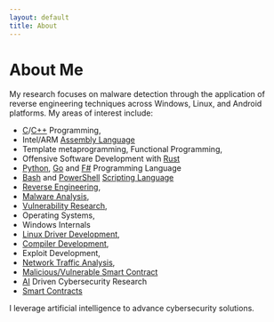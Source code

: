 ```yaml
---
layout: default
title: About
---
```

# About Me
My research focuses on malware detection through the application of reverse engineering techniques across Windows, Linux, and Android platforms. 
My areas of interest include:

* [C](https://github.com/cybersecurity-dev?tab=repositories&q=cprogramming&type=&language=&sort=name)/[C++](https://github.com/cybersecurity-dev?tab=repositories&q=&type=&language=c%2B%2B&sort=name) Programming,
* Intel/ARM [Assembly Language](https://github.com/cybersecurity-dev?tab=repositories&q=assembly-language&type=&language=&sort=name)
* Template metaprogramming, Functional Programming,
* Offensive Software Development with [Rust](https://github.com/cybersecurity-dev?tab=repositories&q=rust&type=&language=&sort=name)
* [Python](https://github.com/cybersecurity-dev?tab=repositories&q=&type=&language=python&sort=name), [Go](https://github.com/cybersecurity-dev?tab=repositories&q=golang&type=&language=&sort=name) and [F#](https://github.com/cybersecurity-dev?tab=repositories&q=fsharp&type=&language=&sort=name) Programming Language
* [Bash](https://github.com/cybersecurity-dev?tab=repositories&q=bash&type=&language=&sort=name) and [PowerShell](https://github.com/cybersecurity-dev?tab=repositories&q=powershell&type=&language=&sort=name) [Scripting Language](https://github.com/cybersecurity-dev?tab=repositories&q=scripting-language&type=&language=&sort=name)
* [Reverse Engineering](https://github.com/cybersecurity-dev?tab=repositories&q=reverse&type=&language=&sort=name),
* [Malware Analysis](https://github.com/cybersecurity-dev?tab=repositories&q=Malware&type=&language=&sort=name),
* [Vulnerability Research](https://github.com/cybersecurity-dev?tab=repositories&q=vulnerability&type=&language=&sort=name),
* Operating Systems,
* Windows Internals
* [Linux Driver Development](https://github.com/cybersecurity-dev?tab=repositories&q=linux-driver&type=&language=&sort=name),
* [Compiler Development](https://github.com/cybersecurity-dev?tab=repositories&q=compiler&type=&language=&sort=name),
* Exploit Development,
* [Network Traffic Analysis](https://github.com/cybersecurity-dev?tab=repositories&q=network-traffic&type=&language=&sort=name),
* [Malicious/Vulnerable Smart Contract](https://github.com/cybersecurity-dev?tab=repositories&q=smart-contract&type=&language=&sort=name) 
* [AI](https://github.com/cybersecurity-dev?tab=repositories&q=ai&type=&language=&sort=name) Driven Cybersecurity Research
* [Smart Contracts](https://github.com/cybersecurity-dev?tab=repositories&q=smart-contracts&type=&language=&sort=name)

I leverage artificial intelligence to advance cybersecurity solutions.

